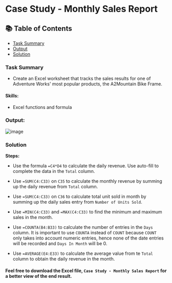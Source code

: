 # Case Study - Monthly Sales Report

## 📚 Table of Contents
- [Task Summary](#task-summary)
- [Output](#output)
- [Solution](#solution)

### Task Summary
- Create an Excel worksheet that tracks the sales results for one of Adventure Works' most popular products, the A2Mountain Bike Frame.

#### Skills:
- Excel functions and formula

### Output:

![image](https://github.com/user-attachments/assets/73d0f3b7-7a69-4cdb-ace2-f7e70ed7ec75)

### Solution

**Steps:**
- Use the formula ````=C4*D4```` to calculate the daily revenue. Use auto-fill to complete the data in the ````Total```` column.

- Use ````=SUM(C4:C33)```` on ````C35```` to calculate the monthly revenue by summing up the daily revenue from ````Total```` column.

- Use ````=SUM(C4:C33)```` on ````C36```` to calculate total unit sold in month by summing up the daily sales entry from ````Number of Units Sold````.

- Use ````=MIN(C4:C33)```` and ````=MAX(C4:C33)```` to find the minimum and maximum sales in the month.

- Use ````=COUNTA(B4:B33)```` to calculate the number of entries in the ````Days```` column. It is important to use ````COUNTA```` instead of ````COUNT```` because ````COUNT```` only takes into account numeric entries, hence none of the date entries will be recorded and ````Days In Month```` will be 0.

- Use ````=AVERAGE(E4:E33)```` to calculate the average value from te ````Total```` column to obtain the daily revenue in the month.

#### Feel free to download the Excel file, ````Case Study - Monthly Sales Report```` for a better view of the end result.
